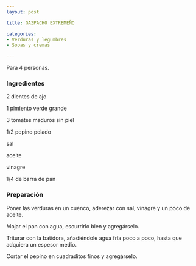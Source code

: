 ```yaml
---
layout: post

title: GAZPACHO EXTREMEÑO

categories:
- Verduras y legumbres
- Sopas y cremas

---
```

Para 4 personas.

<h3>Ingredientes</h3>

2 dientes de ajo

1 pimiento verde grande

3 tomates maduros sin piel

1/2 pepino pelado

sal

aceite

vinagre

1/4 de barra de pan

<h3>Preparación</h3>

Poner las verduras en un cuenco, aderezar con sal, vinagre y un poco de aceite.

Mojar el pan con agua, escurrirlo bien y agregárselo.

Triturar con la batidora, añadiéndole agua fría poco a poco, hasta que adquiera un espesor medio.

Cortar el pepino en cuadraditos finos y agregárselo.